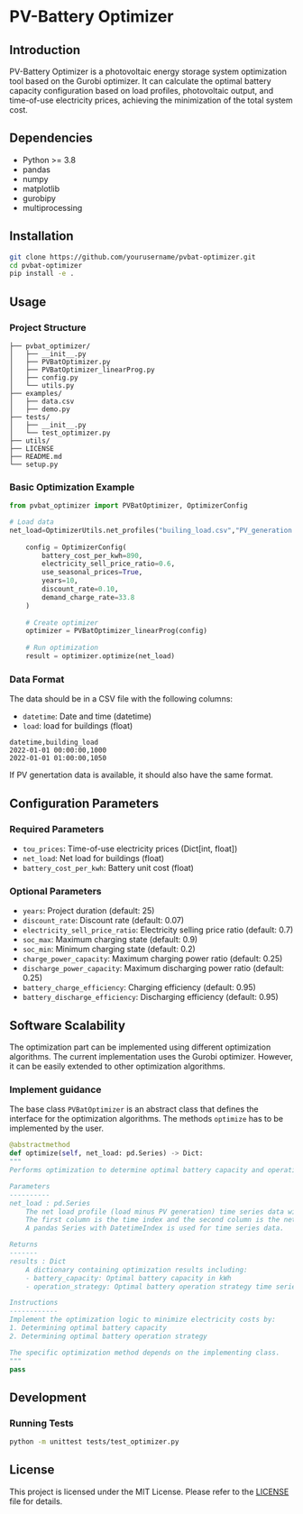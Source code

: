 # PV-Battery Optimizer
## Introduction

PV-Battery Optimizer is a photovoltaic energy storage system optimization tool based on the Gurobi optimizer. It can calculate the optimal battery capacity configuration based on load profiles, photovoltaic output, and time-of-use electricity prices, achieving the minimization of the total system cost.

## Dependencies

- Python >= 3.8
- pandas
- numpy
- matplotlib
- gurobipy
- multiprocessing



## Installation
```bash
git clone https://github.com/yourusername/pvbat-optimizer.git
cd pvbat-optimizer
pip install -e .
```

## Usage
### Project Structure

```
├── pvbat_optimizer/
│   ├── __init__.py
│   ├── PVBatOptimizer.py
│   ├── PVBatOptimizer_linearProg.py
│   ├── config.py
│   └── utils.py
├── examples/
│   ├── data.csv
│   ├── demo.py
├── tests/
│   ├── __init__.py
│   └── test_optimizer.py
├── utils/
├── LICENSE
├── README.md
└── setup.py
```
### Basic Optimization Example

```python
from pvbat_optimizer import PVBatOptimizer, OptimizerConfig

# Load data
net_load=OptimizerUtils.net_profiles("builing_load.csv","PV_generation.csv")
    
    config = OptimizerConfig(
        battery_cost_per_kwh=890,
        electricity_sell_price_ratio=0.6,
        use_seasonal_prices=True,
        years=10,
        discount_rate=0.10,
        demand_charge_rate=33.8
    )
    
    # Create optimizer
    optimizer = PVBatOptimizer_linearProg(config)
    
    # Run optimization
    result = optimizer.optimize(net_load)
```

### Data Format
The data should be in a CSV file with the following columns:
- `datetime`: Date and time (datetime)
- `load`: load for buildings (float)
```
datetime,building_load
2022-01-01 00:00:00,1000
2022-01-01 01:00:00,1050
```
If PV genertation data is available, it should also have the same format.
## Configuration Parameters

### Required Parameters
- `tou_prices`: Time-of-use electricity prices (Dict[int, float])
- `net_load`: Net load for buildings (float)
- `battery_cost_per_kwh`: Battery unit cost (float)

### Optional Parameters
- `years`: Project duration (default: 25)
- `discount_rate`: Discount rate (default: 0.07)
- `electricity_sell_price_ratio`: Electricity selling price ratio (default: 0.7)
- `soc_max`: Maximum charging state (default: 0.9)
- `soc_min`: Minimum charging state (default: 0.2)
- `charge_power_capacity`: Maximum charging power ratio (default: 0.25)
- `discharge_power_capacity`: Maximum discharging power ratio (default: 0.25)
- `battery_charge_efficiency`: Charging efficiency (default: 0.95)
- `battery_discharge_efficiency`: Discharging efficiency (default: 0.95)

## Software Scalability	
The optimization part can be implemented using different optimization algorithms. The current implementation uses the Gurobi optimizer. However, it can be easily extended to other optimization algorithms.
### Implement guidance
The base class `PVBatOptimizer` is an abstract class that defines the interface for the optimization algorithms. The methods `optimize` has to be implemented by the user.
```python
@abstractmethod
def optimize(self, net_load: pd.Series) -> Dict:
"""
Performs optimization to determine optimal battery capacity and operation strategy.

Parameters
----------
net_load : pd.Series
    The net load profile (load minus PV generation) time series data with shape of (n,2) and n is the number of time steps.
    The first column is the time index and the second column is the net load profile with time resolution of 1 hour.
    A pandas Series with DatetimeIndex is used for time series data.

Returns
-------
results : Dict
    A dictionary containing optimization results including:
    - battery_capacity: Optimal battery capacity in kWh
    - operation_strategy: Optimal battery operation strategy time series

Instructions
------------
Implement the optimization logic to minimize electricity costs by:
1. Determining optimal battery capacity
2. Determining optimal battery operation strategy

The specific optimization method depends on the implementing class.
"""
pass        
```
## Development

### Running Tests
```bash
python -m unittest tests/test_optimizer.py
```

## License

This project is licensed under the MIT License. Please refer to the [LICENSE](LICENSE) file for details.
